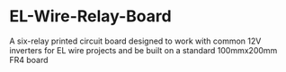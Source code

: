 # EL-Wire-Relay-Board
A six-relay printed circuit board designed to work with common 12V inverters for EL wire projects and be built on a standard 100mmx200mm FR4 board
